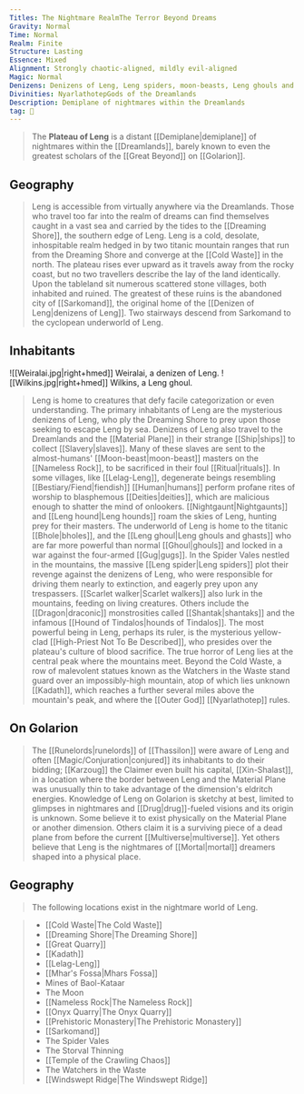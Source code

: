 ```yaml
---
Titles: The Nightmare RealmThe Terror Beyond Dreams
Gravity: Normal
Time: Normal
Realm: Finite
Structure: Lasting
Essence: Mixed
Alignment: Strongly chaotic-aligned, mildly evil-aligned
Magic: Normal
Denizens: Denizens of Leng, Leng spiders, moon-beasts, Leng ghouls and ghasts, Leng hounds, bholes, gugs, nightgaunts, scarlet walkers, shantaks, wendigos
Divinities: NyarlathotepGods of the Dreamlands
Description: Demiplane of nightmares within the Dreamlands
tag: 🌌
---
```


> The **Plateau of Leng** is a distant [[Demiplane|demiplane]] of nightmares within the [[Dreamlands]], barely known to even the greatest scholars of the [[Great Beyond]] on [[Golarion]].



## Geography

> Leng is accessible from virtually anywhere via the Dreamlands. Those who travel too far into the realm of dreams can find themselves caught in a vast sea and carried by the tides to the [[Dreaming Shore]], the southern edge of Leng.
> Leng is a cold, desolate, inhospitable realm hedged in by two titanic mountain ranges that run from the Dreaming Shore and converge at the [[Cold Waste]] in the north. The plateau rises ever upward as it travels away from the rocky coast, but no two travellers describe the lay of the land identically. Upon the tableland sit numerous scattered stone villages, both inhabited and ruined. The greatest of these ruins is the abandoned city of [[Sarkomand]], the original home of the [[Denizen of Leng|denizens of Leng]]. Two stairways descend from Sarkomand to the cyclopean underworld of Leng.


## Inhabitants

![[Weiralai.jpg|right+hmed]] 
 Weiralai, a denizen of Leng.
![[Wilkins.jpg|right+hmed]] 
 Wilkins, a Leng ghoul.
> Leng is home to creatures that defy facile categorization or even understanding. The primary inhabitants of Leng are the mysterious denizens of Leng, who ply the Dreaming Shore to prey upon those seeking to escape Leng by sea. Denizens of Leng also travel to the Dreamlands and the [[Material Plane]] in their strange [[Ship|ships]] to collect [[Slavery|slaves]]. Many of these slaves are sent to the almost-humans' [[Moon-beast|moon-beast]] masters on the [[Nameless Rock]], to be sacrificed in their foul [[Ritual|rituals]].
> In some villages, like [[Lelag-Leng]], degenerate beings resembling [[Bestiary/Fiend|fiendish]] [[Human|humans]] perform profane rites of worship to blasphemous [[Deities|deities]], which are malicious enough to shatter the mind of onlookers. [[Nightgaunt|Nightgaunts]] and [[Leng hound|Leng hounds]] roam the skies of Leng, hunting prey for their masters. The underworld of Leng is home to the titanic [[Bhole|bholes]], and the [[Leng ghoul|Leng ghouls and ghasts]] who are far more powerful than normal [[Ghoul|ghouls]] and locked in a war against the four-armed [[Gug|gugs]].
> In the Spider Vales nestled in the mountains, the massive [[Leng spider|Leng spiders]] plot their revenge against the denizens of Leng, who were responsible for driving them nearly to extinction, and eagerly prey upon any trespassers. [[Scarlet walker|Scarlet walkers]] also lurk in the mountains, feeding on living creatures.
> Others include the [[Dragon|draconic]] monstrosities called [[Shantak|shantaks]] and the infamous [[Hound of Tindalos|hounds of Tindalos]].
> The most powerful being in Leng, perhaps its ruler, is the mysterious yellow-clad [[High-Priest Not To Be Described]], who presides over the plateau's culture of blood sacrifice.
> The true horror of Leng lies at the central peak where the mountains meet. Beyond the Cold Waste, a row of malevolent statues known as the Watchers in the Waste stand guard over an impossibly-high mountain, atop of which lies unknown [[Kadath]], which reaches a further several miles above the mountain's peak, and where the [[Outer God]] [[Nyarlathotep]] rules.


## On Golarion

> The [[Runelords|runelords]] of [[Thassilon]] were aware of Leng and often [[Magic/Conjuration|conjured]] its inhabitants to do their bidding; [[Karzoug]] the Claimer even built his capital, [[Xin-Shalast]], in a location where the border between Leng and the Material Plane was unusually thin to take advantage of the dimension's eldritch energies.
> Knowledge of Leng on Golarion is sketchy at best, limited to glimpses in nightmares and [[Drug|drug]]-fueled visions and its origin is unknown. Some believe it to exist physically on the Material Plane or another dimension. Others claim it is a surviving piece of a dead plane from before the current [[Multiverse|multiverse]]. Yet others believe that Leng is the nightmares of [[Mortal|mortal]] dreamers shaped into a physical place.


## Geography

> The following locations exist in the nightmare world of Leng.

> - [[Cold Waste|The Cold Waste]]
> - [[Dreaming Shore|The Dreaming Shore]]
> - [[Great Quarry]]
> - [[Kadath]]
> - [[Lelag-Leng]]
> - [[Mhar's Fossa|Mhars Fossa]]
> - Mines of Baol-Kataar
> - The Moon
> - [[Nameless Rock|The Nameless Rock]]
> - [[Onyx Quarry|The Onyx Quarry]]
> - [[Prehistoric Monastery|The Prehistoric Monastery]]
> - [[Sarkomand]]
> - The Spider Vales
> - The Storval Thinning
> - [[Temple of the Crawling Chaos]]
> - The Watchers in the Waste
> - [[Windswept Ridge|The Windswept Ridge]]







